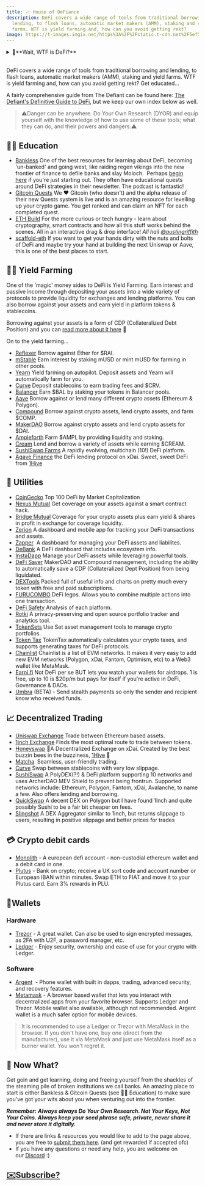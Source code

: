 ```yaml
---
title: 📈 House of DeFiance
description: DeFi covers a wide range of tools from traditional borrowing and
  lending, to flash loans, automatic market makers (AMM), staking and yield
  farms. WTF is yield farming and, how can you avoid getting rekt?
image: https://t-images.imgix.net/https%3A%2F%2Fstatic.t-cdn.net%2F5ef5079c4999397228dcf585%2Fquestions%2F5f57c725e039d54c86516816%2F5f57c725e039d54c86516816_85260.jpg?width=1240&w=1240&auto=format%2Ccompress&ixlib=js-2.3.1&s=4bc4db2786077bcf21dfb1fc47638e8b
---
```


<details>
<summary>🤔**Wait, WTF is DeFi?**</summary>
<br />

Decentralized Finance is the application of cryptographic tools for financial applications. By trusting in code we can compose new ways to interact with tokens, which means money LEGOS. In the House of DeFi, we give you a small taste of different platforms and recap some of the key platforms and their purpose.

- But why do we need DeFi? Don't we get financial services from banks?

TL;DR:  Want to ape a $5k investment into something at 3am ( don't fomo 😬), donate 10k to a small charity project in Costa Rica via [Giveth](https://giveth.io), borrow 1k to fix your car, send $100 to a friend on the other side of the world or simply earn some interest on the assets you have in your wallet ... you can and you don't have to go to a branch, call anyone or answer any probing questions before you do it. You can just do it. You become your own bank and it feels damn good.

True, we do get financial services from banks like Wells Fargo, HSBC, Lloyds, etc, etc. But the banks aren't very nice and only serve to benefit their shareholders. Banks offer high interest accounts of 0.1% APY and charge us to use their fine services. 🥳 For this amazing yield, we deposit funds into banks and *our* funds are used to provide the liquidity for them to offer their services, make exorbitant profits from those services and invest in arms and other nefarious ventures.  Not content with taking all the profit for themselves and making the world a poorer place, they also charge you to have these accounts and hammer you hard if you fall out of favour. Yay the banks. 💔

Decentralized Finance or "DeFi" is a bit different. 🙌 You get most of the same services you get in traditional, centralized finance or "TradFi" but instead of the banks holding all the money & profiting from everything, the functions they traditionally perform are rolled into code (Smart Contracts) by very clever developers - often open sourced - and run in a permissionless state on a global, public network of nodes (blockchain), using decentralized storage and no intermediaries involved. Anyone can deposit their assets, play an active role in the protocol and  get a share in the profits. 😁

Users are incentivized to use a protocol and often earn yield in the protocols own token, which then gives them the ability to partake in the governance and evolution of the protocol and become invested in the growth of DeFi itself.

Using, depositing, lending, borrowing & staking all can produce yield of 1 - 10% APY and often much much more for the early users of these platforms. This is not without risk and you must always research anything you're considering throwing your precious assets at *but* educate yourself, use risk management and it is possible to begin to free yourself of the very broken financial system and make some sweet gains & passive income along the way.

</details>

<br />


DeFi covers a wide range of tools from traditional borrowing and lending, to flash loans, automatic market makers (AMM), staking and yield farms. WTF is yield farming and, how can you avoid getting rekt? Get educated...

A fairly comprehensive guide from The Defiant can be found here: [The Defiant's Definitive Guide to DeFi](https://newsletter.thedefiant.io/p/the-defiants-definitive-guide-to), but we keep our own index below as well.


>⚠️Danger can be anywhere. Do Your Own Research (DYOR) and equip yourself with the knowledge of how to use some of these tools; what they can do, and their powers and dangers.⚠️


## 👩‍🏫 Education

- [Bankless](https://newsletter.banklesshq.com/) One of the best resources for learning about DeFi, becoming 'un-banked' and going west, like raiding regen vikings into the new frontier of finance to defile banks and slay Moloch.  Perhaps [begin here](https://newsletter.banklesshq.com/p/-guide-1-starting-with-bankless) if you're just starting out. They often have educational quests around DeFi strategies in their newsletter. The podcast is fantastic!
- [Gitcoin Quests](https://gitcoin.co/quests) We ❤️ Gitcoin (who doesn't) and the alpha release of their new Quests system is live and is an amazing resource for levelling up your crypto game. You get ranked and can claim an NFT for each completed quest.
- [ETH Build](https://eth.build/) For the more curious or tech hungry - learn about cryptography, smart contracts and how all this stuff works behind the scenes. All in an interactive drag & drop interface! *All hail [@austingriffith](https://twitter.com/austingriffith)*
- [scaffold-eth](https://github.com/austintgriffith/scaffold-eth) If you want to get your hands dirty with the nuts and bolts of DeFi and maybe try your hand at building the next Uniswap or Aave, this is one of the best places to start.

## 👨‍🌾 Yield Farming

One of the 'magic' money sides to DeFi is Yield Farming. Earn interest and passive income through depositing your assets into a wide variety of protocols to provide liquidity for exchanges and lending platforms. You can also borrow against your assets and earn yield in platform tokens & stablecoins. 

Borrowing against your assets is a form of CDP (Collateralized Debt Position) and you can [read more about it here](https://defitutorials.substack.com/p/collateralized-debt-positions-cdps) 👀

On to the yield farming...

- [Reflexer](https://reflexer.finance/) Borrow against Ether for $RAI.
- [mStable](https://app.mstable.org/) Earn interest by staking mUSD or mint mUSD for farming in other pools.
- [Yearn](https://yearn.finance/) Yield farming on autopilot. Deposit assets and Yearn will automatically farm for you.
- [Curve](https://www.curve.fi/) Deposit stablecoins to earn trading fees and $CRV.
- [Balancer](https://balancer.finance/) Earn $BAL by staking your tokens in Balancer pools.
- [Aave](https://aave.com/) Borrow against or lend many different crypto assets (Ethereum & Polygon).
- [Compound](https://compound.finance/) Borrow against crypto assets, lend crypto assets, and farm $COMP.
- [MakerDAO](https://makerdao.com/en/) Borrow against crypto assets and lend crypto assets for $DAI.
- [Ampleforth](https://www.ampleforth.org/dapps/) Farm $AMPL by providing liquidity and staking.
- [Cream](https://app.cream.finance/) Lend and borrow a variety of assets while earning $CREAM.
- [SushiSwap Farms](https://app.sushi.com/farm) A rapidly evolving, multichain (10!) DeFi platform.
- [Agave Finance](https://agave.finance/) the DeFi lending protocol on xDai. Sweet, sweet DeFi from [1Hive](https://1hive.org/)

## 🚰 Utilities

- [CoinGecko](https://www.coingecko.com/en/defi) Top 100 DeFi by Market Capitalization
- [Nexus Mutual](https://nexusmutual.io/) Get coverage on your assets against a smart contract hack.
- [Bridge Mutual](https://www.bridgemutual.io/) Coverage for your crypto assets plus earn yield & shares in profit in exchange for coverage liquidity.
- [Zerion](https://zerion.io/) A dashboard and mobile app for tracking your DeFi transactions and assets.
- [Zapper](https://www.zapper.fi/)  A dashboard for managing your DeFi assets and liabilites.
- [DeBank](https://debank.com/) A DeFi dashboard that includes ecosystem info.
- [InstaDapp](https://instadapp.io/) Manage your DeFi assets while leveraging powerful tools.
- [DeFi Saver](https://defisaver.com/) MakerDAO and Compound management, including the ability to automatically save a CDP (Collateralized Dept Position) from being liquidated.
- [DEXTools](https://www.dextools.io/) Packed full of useful info and charts on pretty much every token with free and paid subscriptions.
- [FURUCOMBO](https://furucombo.app/) DeFi legos. Allows you to combine multiple actions into one transaction.
- [DeFi Safety](https://defisafety.com/) Analysis of each platform.
- [Rotki](https://rotki.com/) A privacy-preserving and open source portfolio tracker and analytics tool.
- [TokenSets](https://www.tokensets.com/) Use Set asset management tools to manage crypto portfolios.
- [Token Tax](https://tokentax.co/?via=yf-tools) TokenTax automatically calculates your crypto taxes, and supports generating taxes for DeFi protocols.
- [Chainlist](https://chainlist.org/) Chainlist is a list of EVM networks. It makes it very easy to add new EVM networks (Polygon, xDai, Fantom, Optimism, etc) to a Web3 wallet like MetaMask.
- [Earni.fi](https://earni.fi/) Not DeFi per se BUT lets you watch your wallets for airdrops. 1 is free, up to 10 is $20p/m but pays for itself if you're active in DeFi, Governance & DAOs.
- [Umbra](https://app.umbra.cash/) (BETA) - Send stealth payments so only the sender and recipient know who received funds.

## 📈 Decentralized Trading

- [Uniswap Exchange](https://app.uniswap.org/#/swap) Trade between Ethereum based assets.
- [1inch Exchange](https://1inch.exchange/) Finds the most optimal route to trade between tokens.
- [Honeyswap](https://honeyswap.org/)   🍯A Decentralized Exchange on xDai. Created by the best buzzin bees in the buzziness, [1Hive](https://1hive.org/#/home) 🐝
- [Matcha](https://matcha.xyz/)  Seamless, user-friendly trading.
- [Curve](https://www.curve.fi/) Swap between stablecoins with very low slippage.
- [SushiSwap](https://app.sushi.com/swap) A PolyDEX(?!) & DeFi platform supporting 10 networks and uses ArcherDAO MEV Shield to prevent being frontrun.  Supported networks include: Ethereum, Polygon, Fantom, xDai, Avalanche, to name a few. Also offers lending and borrowing.
- [QuickSwap](https://quickswap.exchange/) A decent DEX on Polygon but I have found 1Inch and quite possibly Sushi to be a fair bit cheaper on fees.
- [Slingshot](https://app.slingshot.finance/trade/) A DEX Aggregator similar to 1inch, but returns slippage to users, resulting in positive slippage and better prices for trades

## 💳 Crypto debit cards

- [Monolith](https://monolith.xyz/) - A european defi account - non-custodial ethereum wallet and a debit card in one.
- [Plutus](https://plutus.it/) - Bank on crypto; receive a UK sort code and account number or European IBAN within minutes. Swap ETH to FIAT and move it to your Plutus card. Earn 3% rewards in PLU.

## 👛Wallets

### Hardware

- [Trezor](https://trezor.io/) - A great wallet. Can also be used to sign encrypted messages, as 2FA with U2F, a password manager, etc.
- [Ledger](https://www.ledger.com/) - Enjoy security, ownership and ease of use for your crypto with Ledger.

### Software

- [Argent](https://www.argent.xyz/)  - Phone wallet with built in dapps, trading, advanced security, and recovery features.
- [Metamask](https://metamask.io/) - A browser based wallet that lets you interact with decentralized apps from your favorite browser. Supports Ledger and Trezor. Mobile wallet also available, although not recommended. Argent wallet is a much safer option for mobile devices.

> It is recommended to use a Ledger or Trezor with MetaMask in the browser. If you don't have one, buy one (direct from the manufacturer), use it via MetaMask and just use MetaMask itself as a burner wallet. You won't regret it.

## 🎯 Now What?

Get goin and get learning, doing and freeing yourself from the shackles of the steaming pile of broken institutions we call banks. An amazing place to start is either Bankless & Gitcoin Quests (see 👩‍🏫 Education) to make sure you've got your wits about you when venturing out into the frontier. 

***Remember:*** ***Always always Do Your Own Research. Not Your Keys, Not Your Coins. Always keep your seed phrase safe, private, never share it and never store it digitally.***

- If there are links & resources you would like to add to the page above, you are free to [submit them here](https://github.com/MetaFam/metagame-wiki/blob/master/docs/great-houses/house-of-defi.mdx). (and get rewarded if accepted ofc)
- If you have any questions or need any help, you are welcome on our [Discord](https://discord.gg/6JFXC9T) :)

## [✉️**Subscribe?**](https://metagame.substack.com/)
